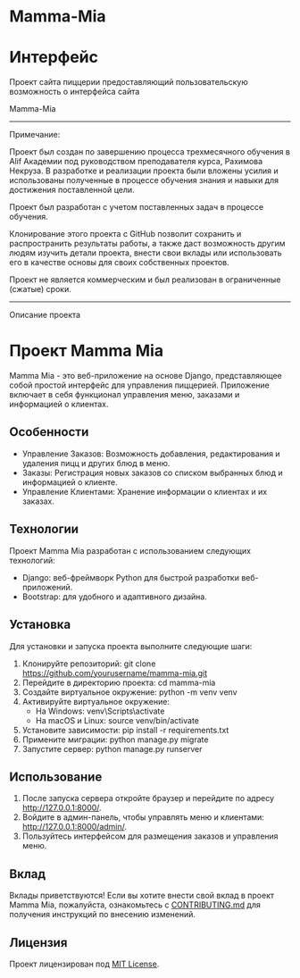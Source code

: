 # Mamma-Mia
# Интерфейс

Проект сайта пиццерии предоставляющий пользовательскую возможность о интерфейса сайта 

Mamma-Mia
_____________________________________
Примечание:

Проект был создан по завершению процесса трехмесячного обучения в Alif Академии под руководством преподавателя курса, Рахимова Некруза. В разработке и реализации проекта были вложены усилия и использованы полученные в процессе обучения знания и навыки для достижения поставленной цели.

Проект был разработан с учетом поставленных задач в процессе обучения.

Клонирование этого проекта с GitHub позволит сохранить и распространить результаты работы, а также даст возможность другим людям изучить детали проекта, внести свои вклады или использовать его в качестве основы для своих собственных проектов.

Проект не является коммерческим и был реализован в ограниченные (сжатые) сроки.

_____________________________________
Описание проекта
# Проект Mamma Mia

Mamma Mia - это веб-приложение на основе Django, представляющее собой простой интерфейс для управления пиццерией. Приложение включает в себя функционал управления меню, заказами и информацией о клиентах.

## Особенности

- Управление Заказов: Возможность добавления, редактирования и удаления пицц и других блюд в меню.
- Заказы: Регистрация новых заказов со списком выбранных блюд и информацией о клиенте.
- Управление Клиентами: Хранение информации о клиентах и их заказах.

## Технологии

Проект Mamma Mia разработан с использованием следующих технологий:

- Django: веб-фреймворк Python для быстрой разработки веб-приложений.
- Bootstrap: для удобного и адаптивного дизайна.

## Установка

Для установки и запуска проекта выполните следующие шаги:

1. Клонируйте репозиторий: git clone https://github.com/yourusername/mamma-mia.git
2. Перейдите в директорию проекта: cd mamma-mia
3. Создайте виртуальное окружение: python -m venv venv
4. Активируйте виртуальное окружение:
   - На Windows: venv\Scripts\activate
   - На macOS и Linux: source venv/bin/activate
5. Установите зависимости: pip install -r requirements.txt
6. Примените миграции: python manage.py migrate
7. Запустите сервер: python manage.py runserver

## Использование

1. После запуска сервера откройте браузер и перейдите по адресу http://127.0.0.1:8000/.
2. Войдите в админ-панель, чтобы управлять меню и клиентами: http://127.0.0.1:8000/admin/.
3. Пользуйтесь интерфейсом для размещения заказов и управления меню.

## Вклад

Вклады приветствуются! Если вы хотите внести свой вклад в проект Mamma Mia, пожалуйста, ознакомьтесь с [CONTRIBUTING.md](CONTRIBUTING.md) для получения инструкций по внесению изменений.

## Лицензия

Проект лицензирован под [MIT License](LICENSE).
